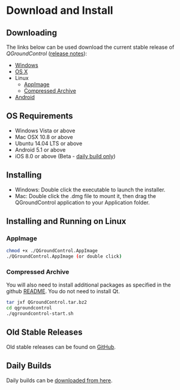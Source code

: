 # Download and Install

## Downloading

The links below can be used download the current stable release of *QGroundControl* ([release notes](../releases/release_notes.md)):

* [Windows](https://s3-us-west-2.amazonaws.com/qgroundcontrol/latest/QGroundControl-installer.exe)
* [OS X](https://s3-us-west-2.amazonaws.com/qgroundcontrol/latest/QGroundControl.dmg)
* Linux
  * [AppImage](https://s3-us-west-2.amazonaws.com/qgroundcontrol/latest/QGroundControl.AppImage)
  * [Compressed Archive](https://s3-us-west-2.amazonaws.com/qgroundcontrol/latest/QGroundControl.tar.bz2)
* [Android](https://play.google.com/store/apps/details?id=org.mavlink.qgroundcontrol)


## OS Requirements

* Windows Vista or above
* Mac OSX 10.8 or above
* Ubuntu 14.04 LTS or above
* Android 5.1 or above
* iOS 8.0 or above (Beta - [daily build only](../releases/daily_builds.md))


## Installing

* Windows: Double click the executable to launch the installer.
* Mac: Double click the .dmg file to mount it, then drag the QGroundControl application to your Application folder.

## Installing and Running on Linux

### AppImage

```sh
chmod +x ./QGroundControl.AppImage
./QGroundControl.AppImage (or double click)
```

### Compressed Archive

You will also need to install additional packages as specified in the github <a class="urlextern" title="https://github.com/mavlink/qgroundcontrol" href="https://github.com/mavlink/qgroundcontrol" rel="nofollow">README</a>. You do not need to install Qt.

```sh
tar jxf QGroundControl.tar.bz2
cd qgroundcontrol
./qgroundcontrol-start.sh
```

## Old Stable Releases

Old stable releases can be found on <a href="https://github.com/mavlink/qgroundcontrol/releases/" target="_blank">GitHub</a>. 

## Daily Builds

Daily builds can be [downloaded from here](../releases/daily_builds.md).
